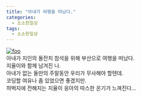 ```yaml
---
title: "아내가 여행을 떠났다."
categories: 
  - 소소한일상
tags: 
  - 소소한일상
---
```

[![foo](https://c2.staticflickr.com/2/1909/30636408407_490092ee21_n_d.jpg)](https://flic.kr/p/NFeAS4)  
아내가 지인의 돌잔치 참석을 위해 부산으로 여행을 떠났다.  
지율이와 함께 남겨진 나.  
아내가 없는 둘만의 주말동안 우리가 무사해야 할텐데.  
코딩할 여유나 좀 있었으면 좋겠지만.  
허벅지에 전해지는 지율이 응아의 따스한 온기가 느껴진다...